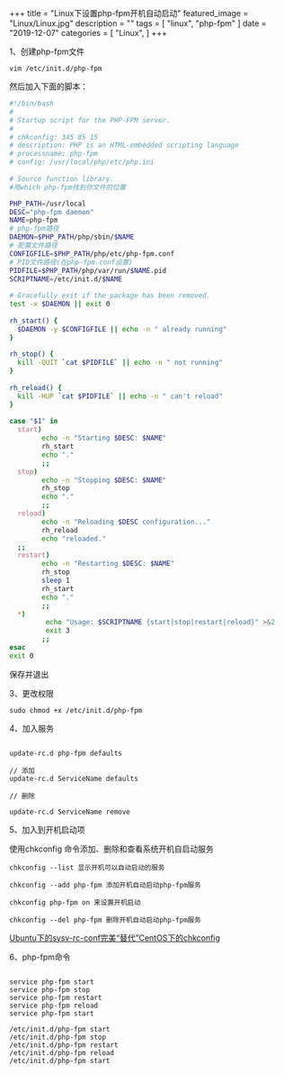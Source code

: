+++
title = "Linux下设置php-fpm开机自动启动"
featured_image = "Linux/Linux.jpg"
description = ""
tags = [
    "linux",
    "php-fpm"
]
date = "2019-12-07"
categories = [
    "Linux",
]
+++

1、创建php-fpm文件
```
vim /etc/init.d/php-fpm
```
然后加入下面的脚本：
```bash
#!/bin/bash
#
# Startup script for the PHP-FPM server.
#
# chkconfig: 345 85 15
# description: PHP is an HTML-embedded scripting language
# processname: php-fpm
# config: /usr/local/php/etc/php.ini
 
# Source function library.
#用which php-fpm找到你文件的位置

PHP_PATH=/usr/local   
DESC="php-fpm daemon"
NAME=php-fpm
# php-fpm路径
DAEMON=$PHP_PATH/php/sbin/$NAME
# 配置文件路径
CONFIGFILE=$PHP_PATH/php/etc/php-fpm.conf
# PID文件路径(在php-fpm.conf设置)
PIDFILE=$PHP_PATH/php/var/run/$NAME.pid
SCRIPTNAME=/etc/init.d/$NAME
 
# Gracefully exit if the package has been removed.
test -x $DAEMON || exit 0
 
rh_start() {
  $DAEMON -y $CONFIGFILE || echo -n " already running"
}
 
rh_stop() {
  kill -QUIT `cat $PIDFILE` || echo -n " not running"
}
 
rh_reload() {
  kill -HUP `cat $PIDFILE` || echo -n " can't reload"
}
 
case "$1" in
  start)
        echo -n "Starting $DESC: $NAME"
        rh_start
        echo "."
        ;;
  stop)
        echo -n "Stopping $DESC: $NAME"
        rh_stop
        echo "."
        ;;
  reload)
        echo -n "Reloading $DESC configuration..."
        rh_reload
        echo "reloaded."
  ;;
  restart)
        echo -n "Restarting $DESC: $NAME"
        rh_stop
        sleep 1
        rh_start
        echo "."
        ;;
  *)
         echo "Usage: $SCRIPTNAME {start|stop|restart|reload}" >&2
         exit 3
        ;;
esac
exit 0
```
保存并退出

3、更改权限
```
sudo chmod +x /etc/init.d/php-fpm
```
4、加入服务

```

update-rc.d php-fpm defaults
 
// 添加
update-rc.d ServiceName defaults
 
// 删除
 
update-rc.d ServiceName remove
```
5、加入到开机启动项

使用chkconfig 命令添加、删除和查看系统开机自启动服务
```
chkconfig --list 显示开机可以自动启动的服务 

chkconfig --add php-fpm 添加开机自动启动php-fpm服务 

chkconfig php-fpm on 来设置开机启动

chkconfig --del php-fpm 删除开机自动启动php-fpm服务
```

[Ubuntu下的sysv-rc-conf完美“替代”CentOS下的chkconfig](https://week8.fun/linux/ubuntu%E4%B8%8B%E7%9A%84sysv-rc-conf%E5%AE%8C%E7%BE%8E%E6%9B%BF%E4%BB%A3centos%E4%B8%8B%E7%9A%84chkconfig/)

6、php-fpm命令
```

service php-fpm start
service php-fpm stop
service php-fpm restart
service php-fpm reload
service php-fpm start

/etc/init.d/php-fpm start
/etc/init.d/php-fpm stop
/etc/init.d/php-fpm restart
/etc/init.d/php-fpm reload
/etc/init.d/php-fpm start
```
